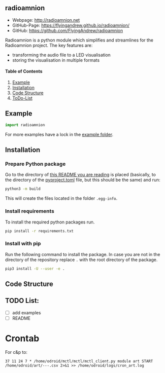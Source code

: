 ## radioamnion
- Webpage: http://radioamnion.net
- GitHub-Page: https://flyingandrew.github.io/radioamnion/
- GitHub: https://github.com/FlyingAndrew/radioamnion

Radioamnion is a python module which simplifies and streamlines for the Radioamnion project. The key features are:
- transforming the audio file to a LED visualisation
- storing the visualisation in multiple formats

#### Table of Contents
1. [Example](#example)
2. [Installation](#installation)
3. [Code Structure](#code-structure)
4. [ToDo-List](#todo-list)

## Example

```python
import radioamnion

```
For more examples have a lock in the [example folder](./examples).

## Installation

### Prepare Python package
Go to the directory of [this README you are reading](README.md) is placed (basically, to the directory of the [pyproject.toml](pyproject.toml) file, but this should be the same) and run:
```bash
python3 -m build
```
This will create the files located in the folder `.egg-info`.

### Install requirements
To install the required python packages run.
```bash
pip install -r requirements.txt
```

### Install with pip
Run the following command to install the package. In case you are not in the directory of the repository replace `.` with the root directory of the package. 
```bash
pip3 install -U --user -e .
```

## Code Structure

## TODO List:
* [ ] add examples
* [ ] README

# Crontab
For c&p to:
```
37 11 24 7 * /home/odroid/mctl/mctl/mctl_client.py module art START /home/odroid/art/---.csv 2>&1 >> /home/odroid/logs/cron_art.log
```
